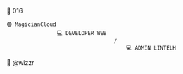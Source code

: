 💎   016

    🟢 MagicianCloud
                    💻 DEVELOPER WEB
                                      /  
                                          💻 ADMIN LINTELH
🚀  @wizzr
